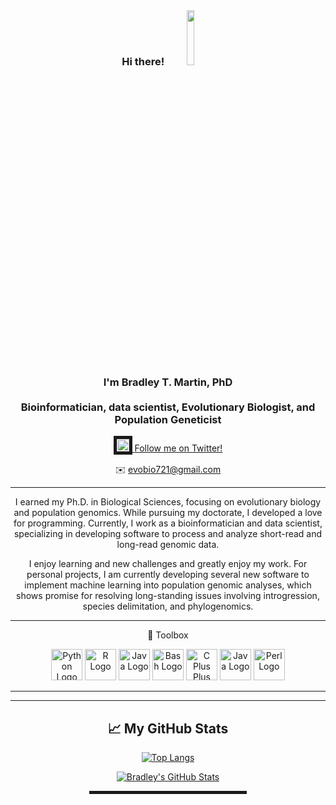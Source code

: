 <!--
**btmartin721/btmartin721** is a ✨ _special_ ✨ repository because its `README.md` (this file) appears on your GitHub profile.
-->

<div align="center">
  

  <br>
  
<h3>Hi there! <img src="https://media.giphy.com/media/qQh0DBncuFJwQ/giphy.gif" width="15%"><br>I'm Bradley T. Martin, PhD<br><br>Bioinformatician, data scientist, Evolutionary Biologist, and Population Geneticist<br></h3>

<a href="https://twitter.com/turtlePowerYo" target="_blank"><img src="https://cdn.worldvectorlogo.com/logos/twitter-4.svg" 
alt="Twitter URL" width="20" height="20" border="5" /></a>[    Follow me on Twitter!](https://twitter.com/turtlePowerYo)

✉️ evobio721@gmail.com  

----------

I earned my Ph.D. in Biological Sciences, focusing on evolutionary biology and population genomics. While pursuing my doctorate, I developed a love for programming. Currently, I work as a bioinformatician and data scientist, specializing in developing software to process and analyze short-read and long-read genomic data.

I enjoy learning and new challenges and greatly enjoy my work. For personal projects, I am currently developing several new software to implement machine learning into population genomic analyses, which shows promise for resolving long-standing issues involving introgression, species delimitation, and phylogenomics.

----------

🧰 Toolbox

<img src="https://cdn.worldvectorlogo.com/logos/python-4.svg" alt="Python Logo" width="50" height="50"/> <img src="https://cdn.worldvectorlogo.com/logos/r-lang.svg" alt="R Logo" width="50" height="50"/> <img src="https://cdn.worldvectorlogo.com/logos/java-4.svg" alt="Java Logo" width="50" height="50"/> <img src="https://cdn.worldvectorlogo.com/logos/bash-1.svg" alt="Bash Logo" width="50" height="50"/> <img src="https://cdn.worldvectorlogo.com/logos/c.svg" alt="C Plus Plus Logo" width="50" height="50"/> <img src="https://cdn.worldvectorlogo.com/logos/aws-2.svg" alt="Java Logo" width="50" height="50"/> <img src="https://cdn.worldvectorlogo.com/logos/perl-programming-language.svg" alt="Perl Logo" width="50" height="50"/>


----------


--------

## &#x1f4c8; My GitHub Stats

[![Top Langs](https://github-readme-stats.vercel.app/api/top-langs/?username=btmartin721&langs_count=10&theme=radical&count_private=true&layout=compact)](https://github.com/anuraghazra/github-readme-stats)

[![Bradley's GitHub Stats](https://github-readme-stats.vercel.app/api?username=btmartin721&count_private=true&theme=radical)](https://github.com/anuraghazra/github-readme-stats)


<hr width="50%" style="height:5px;">
